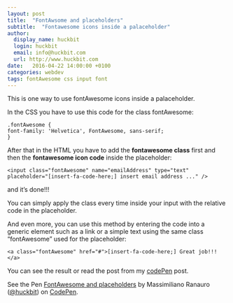 ```yaml
---
layout: post
title:  "FontAwsome and placeholders"
subtitle:  "Fontawesome icons inside a palaceholder"
author:
  display_name: huckbit
  login: huckbit
  email: info@huckbit.com
  url: http://www.huckbit.com
date:   2016-04-22 14:00:00 +0100
categories: webdev
tags: fontAwesome css input font
---
```

This is one way to use fontAwesome icons inside a palaceholder.

In the CSS you have to use this code for the class fontAwesome:

```
.fontAwesome {
font-family: 'Helvetica', FontAwesome, sans-serif;
}
```

After that in the HTML you have to add the **fontawesome class** first and then the **fontawesome icon code** inside the placeholder:

```
<input class="fontAwesome" name="emailAddress" type="text" placeholder="[insert-fa-code-here;] insert email address ..." />
```
and it’s done!!!

You can simply apply the class every time inside your input with the relative code in the placeholder.

And even more, you can use this method by entering the code into a generic element such as a link or a simple text using the same class “fontAwesome” used for the placeholder:

```
<a class="fontAwesome" href="#">[insert-fa-code-here;] Great job!!!</a>
```

You can see the result or read the post from my [codePen](http://codepen.io/huckbit/post/fontawesomeplaceholder) post.

<p data-height="300" data-theme-id="24562" data-slug-hash="rezezb" data-default-tab="result" data-user="huckbit" data-embed-version="2" class="codepen">See the Pen <a href="http://codepen.io/huckbit/pen/rezezb/">FontAwesome and placeholders</a> by Massimiliano Ranauro (<a href="http://codepen.io/huckbit">@huckbit</a>) on <a href="http://codepen.io">CodePen</a>.</p>
<script async src="//assets.codepen.io/assets/embed/ei.js"></script>
